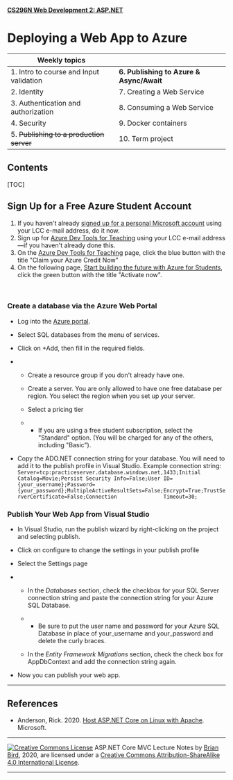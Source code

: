 **[CS296N Web Development 2: ASP.NET](http://lcc-cit.github.io/CS296N-CourseMaterials/)**

#   Deploying a Web App to Azure   

| Weekly topics                            |                                          |
| ---------------------------------------- | ---------------------------------------- |
| 1. Intro to course and Input validation  | **6. Publishing to Azure & Async/Await** |
| 2. Identity                              | 7. Creating a Web Service                |
| 3. Authentication and authorization      | 8. Consuming a Web Service               |
| 4. Security                              | 9. Docker containers                     |
| 5. ~~Publishing to a production server~~ | 10. Term project                         |



## Contents

[TOC]
## Sign Up for a Free Azure Student Account 

1. If you haven't already [signed up for a personal Microsoft account](https://account.microsoft.com/) using your LCC e-mail address, do it now.
2. Sign up for [Azure Dev Tools for Teaching](https://signup.azure.com/studentverification?offerType=3) using your LCC e-mail address&mdash;if you haven't already done this.
3. On the [Azure Dev Tools for Teaching](https://portal.azure.com/?Microsoft_Azure_Education_correlationId=bbe97574-470e-4568-b0db-4d73ba7adfd2#blade/Microsoft_Azure_Education/EducationMenuBlade/overview) page, click the blue button with the title "Claim your Azure Credit Now"
4. On the following page, [Start building the future with Azure for Students](https://azure.microsoft.com/en-us/free/students/), click the green button with the title "Activate now".

​    

### Create a database via the Azure Web Portal         

- Log into the [Azure portal](https://portal.azure.com).

- Select SQL databases from the menu of services.

- Click on +Add, then fill in the required fields.

- - Create a resource group if you don't already have one.

  - Create a server. You are only allowed to have one free database per region. You select the region when you set up your  server.

  - Select a pricing tier

  - - If you are using a free student subscription, select the "Standard" option. (You will be charged for any of the others, including "Basic").

- Copy the ADO.NET connection string for your database. You will need to add it to the publish profile in Visual Studio.
   Example connection string:
              `Server=tcp:practiceserver.database.windows.net,1433;Initial Catalog=Movie;Persist Security Info=False;User ID={your_username};Password={your_password};MultipleActiveResultSets=False;Encrypt=True;TrustServerCertificate=False;Connection               Timeout=30;`



### Publish Your Web App from Visual Studio         


-  In Visual Studio, run the publish wizard by right-clicking on the project and selecting publish.

- Click on configure to change the settings in your publish profile

- Select the Settings page

- - In the *Databases* section, check the checkbox for your SQL Server connection string and paste the connection string for your Azure SQL Database.

  - - Be sure to put the user name and password for your Azure SQL Database in place of your_username and your_password and delete the curly braces.

  - In the *Entity Framework Migrations* section, check the check box for AppDbContext and add the              connection string again.

- Now you can publish your web app.

------



## References

- Anderson, Rick. 2020. [Host ASP.NET Core on Linux with Apache](https://docs.microsoft.com/en-us/aspnet/core/tutorials/publish-to-azure-webapp-using-vs?view=aspnetcore-3.1). Microsoft.

------

[![Creative Commons License](https://i.creativecommons.org/l/by-sa/4.0/88x31.png)](http://creativecommons.org/licenses/by-sa/4.0/) 
​ASP.NET Core MVC Lecture Notes by [Brian Bird](https://profbird.online), 2020, are licensed under a [Creative Commons Attribution-ShareAlike 4.0 International License](http://creativecommons.org/licenses/by-sa/4.0/). 

------